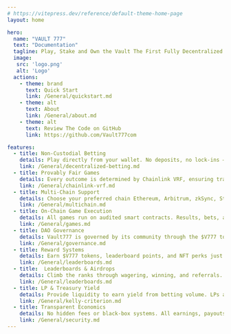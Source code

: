```yaml
---
# https://vitepress.dev/reference/default-theme-home-page
layout: home

hero:
  name: "VAULT 777"
  text: "Documentation"
  tagline: Play, Stake and Own the Vault The First Fully Decentralized Casino
  image:
   src: 'logo.png'
   alt: 'Logo'
  actions:
    - theme: brand
      text: Quick Start
      link: /General/quickstart.md
    - theme: alt
      text: About
      link: /General/about.md
    - theme: alt
      text: Review The Code on GitHub
      link: https://github.com/Vault777com

features:
  - title: Non-Custodial Betting
    details: Play directly from your wallet. No deposits, no lock-ins — full user control over your funds at all times.
    link: /General/decentralized-betting.md
  - title: Provably Fair Games
    details: Every outcome is determined by Chainlink VRF, ensuring transparency, fairness, and zero manipulation.
    link: /General/chainlink-vrf.md
  - title: Multi-Chain Support
    details: Choose your preferred chain Ethereum, Arbitrum, zkSync, Starknet, BNB Chain, and more coming soon.
    link: /General/multichain.md
  - title: On-Chain Game Execution
    details: All games run on audited smart contracts. Results, bets, and payouts are verifiable on-chain forever.
    link: /General/games.md
  - title: DAO Governance
    details: Vault777 is governed by its community through the $V777 token. Propose and vote on all major decisions.
    link: /General/governance.md
  - title: Reward Systems
    details: Earn $V777 tokens, leaderboard points, and NFT perks just by playing, referring, or engaging socially.
    link: /General/leaderboards.md
  - title:  Leaderboards & Airdrops
    details: Climb the ranks through wagering, winning, and referrals. Top players qualify for seasonal airdrops.
    link: /General/leaderboards.md
  - title: LP & Treasury Yield
    details: Provide liquidity to earn yield from betting volume. LPs are protected using risk-managed strategies.
    link: /General/kelly-criterion.md
  - title: Transparent Economics
    details: No hidden fees or black-box systems. All earnings, payouts, and emissions are tracked and governed on-chain.
    link: /General/security.md
---
```


